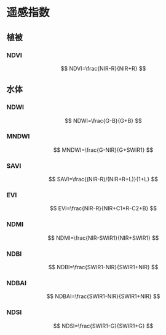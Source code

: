 # 遥感指数

## 植被

### NDVI

$$
NDVI=\frac{NIR-R}{NIR+R}
$$

## 水体

### NDWI

$$
NDWI=\frac{G-B}{G+B}
$$

### MNDWI

$$
MNDWI=\frac{G-NIR}{G+SWIR1}
$$

### SAVI

$$
SAVI=\frac{(NIR-R)/(NIR+R+L)}{1+L}
$$

### EVI

$$
EVI=\frac{NIR-R}{NIR+C1*R-C2+B}
$$

### NDMI

$$
NDMI=\frac{NIR-SWIR1}{NIR+SWIR1}
$$

### NDBI

$$
NDBI=\frac{SWIR1-NIR}{SWIR1+NIR}
$$

### NDBAI

$$
NDBAI=\frac{SWIR1-NIR}{SWIR1+NIR}
$$

### NDSI

$$
NDSI=\frac{SWIR1-G}{SWIR1+G}
$$
